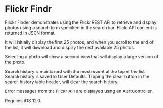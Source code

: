 # Flickr Findr

Flickr Finder demonstrates using the Flickr REST API to retrieve and display photos using a search term specified in the search bar.
Flickr API content is returned in JSON format. 

It will initially display the first 25 photos, and when you 
scroll to the end of the list, it will download and display the next available 25 photos. 

Selecting a photo will show a second view that will display a large version of the photo.

Search history is maintained with the most recent at the top of the list. Search history is saved to User Defaults.
Tapping the clear button in the search history table header, will clear the search history.

Error messages from the Flickr API are displayed using an AlertController.

Requires iOS 12.0.
